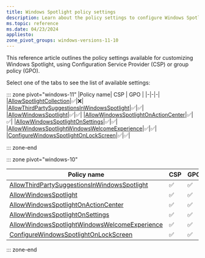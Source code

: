 ```yaml
---
title: Windows Spotlight policy settings
description: Learn about the policy settings to configure Windows Spotlight.
ms.topic: reference
ms.date: 04/23/2024
appliesto:
zone_pivot_groups: windows-versions-11-10
---
```


This reference article outlines the policy settings available for customizing Windows Spotlight, using Configuration Service Provider (CSP) or group policy (GPO).

Select one of the tabs to see the list of available settings:

::: zone pivot="windows-11"
|Policy name| CSP | GPO |
|-|-|-|
|[AllowSpotlightCollection](https://learn.microsoft.com/en-us/windows/client-management/mdm/policy-csp-experience#allowspotlightcollection)|✅|❌|
|[AllowThirdPartySuggestionsInWindowsSpotlight](https://learn.microsoft.com/en-us/windows/client-management/mdm/policy-csp-experience#allowthirdpartysuggestionsinwindowsspotlight)|✅|✅|
|[AllowWindowsSpotlight](https://learn.microsoft.com/en-us/windows/client-management/mdm/policy-csp-experience#allowwindowsspotlight)|✅|✅|
|[AllowWindowsSpotlightOnActionCenter](https://learn.microsoft.com/en-us/windows/client-management/mdm/policy-csp-experience#allowwindowsspotlightonactioncenter)|✅|✅|
|[AllowWindowsSpotlightOnSettings](https://learn.microsoft.com/en-us/windows/client-management/mdm/policy-csp-experience#allowwindowsspotlightonsettings)|✅|✅|
|[AllowWindowsSpotlightWindowsWelcomeExperience](https://learn.microsoft.com/en-us/windows/client-management/mdm/policy-csp-experience#allowwindowsspotlightwindowswelcomeexperience)|✅|✅|
|[ConfigureWindowsSpotlightOnLockScreen](https://learn.microsoft.com/en-us/windows/client-management/mdm/policy-csp-experience#configurewindowsspotlightonlockscreen)|✅|✅|

::: zone-end

::: zone pivot="windows-10"

|Policy name| CSP | GPO |
|-|-|-|
|[AllowThirdPartySuggestionsInWindowsSpotlight](https://learn.microsoft.com/en-us/windows/client-management/mdm/policy-csp-experience#allowthirdpartysuggestionsinwindowsspotlight)|✅|✅|
|[AllowWindowsSpotlight](https://learn.microsoft.com/en-us/windows/client-management/mdm/policy-csp-experience#allowwindowsspotlight)|✅|✅|
|[AllowWindowsSpotlightOnActionCenter](https://learn.microsoft.com/en-us/windows/client-management/mdm/policy-csp-experience#allowwindowsspotlightonactioncenter)|✅|✅|
|[AllowWindowsSpotlightOnSettings](https://learn.microsoft.com/en-us/windows/client-management/mdm/policy-csp-experience#allowwindowsspotlightonsettings)|✅|✅|
|[AllowWindowsSpotlightWindowsWelcomeExperience](https://learn.microsoft.com/en-us/windows/client-management/mdm/policy-csp-experience#allowwindowsspotlightwindowswelcomeexperience)|✅|✅|
|[ConfigureWindowsSpotlightOnLockScreen](https://learn.microsoft.com/en-us/windows/client-management/mdm/policy-csp-experience#configurewindowsspotlightonlockscreen)|✅|✅|

::: zone-end

